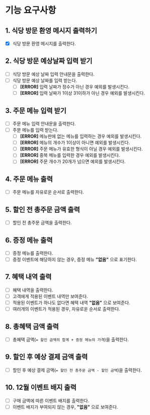 # 기능 요구사항
## 1. 식당 방문 환영 메시지 출력하기
- [x] 식당 방문 환영 메시지를 출력한다.
## 2. 식당 방문 예상날짜 입력 받기
- [ ] 식당 방문 예상 날짜 입력 안내문을 출력한다.
- [ ] 식당 방문 예상 날짜를 입력 받는다.
  - [ ] **[ERROR]** 입력 날짜가 정수가 아닌 경우 예외를 발생시킨다.
  - [ ] **[ERROR]** 입력 날짜가 1이상 31이하가 아닌 경우 예외를 발생시킨다.
## 3. 주문 메뉴 입력 받기
- [ ] 주문 메뉴 입력 안내문을 출력한다.
- [ ] 주문 메뉴를 입력 받는다.
  - [ ] **[ERROR]** 메뉴판에 없는 메뉴를 입력하는 경우 예외를 발생시킨다. 
  - [ ] **[ERROR]** 메뉴의 개수가 1이상이 아니면 예외를 발생시킨다.
  - [ ] **[ERROR]** 주문 메뉴가 유효한 형식이 아닐 경우 예외를 발생시킨다.
  - [ ] **[ERROR]** 중복 메뉴를 입력한 경우 예외를 발생시킨다.
  - [ ] **[ERROR]** 주문 개수가 20개가 넘으면 예외를 발생시킨다.
## 4. 주문 메뉴 출력
- [ ] 주문 메뉴를 자유로운 순서로 출력한다.
## 5. 할인 전 총주문 금액 출력
- [ ] 할인 전 총주문 금액을 출력한다.
## 6. 증정 메뉴 출력
- [ ] 증정 메뉴를 출력한다.
- [ ] 증정 이벤트에 해당하지 않는 경우, 증정 메뉴 **"없음"** 으로 표기한다.
## 7. 혜택 내역 출력
- [ ] 혜택 내역을 출력한다.
- [ ] 고객에게 적용된 이벤트 내역만 보여준다.
- [ ] 적용된 이벤트가 하나도 없다면 혜택 내역 **"없음"** 으로 보여준다.
- [ ] 여러개의 이벤트가 적용된 경우, 자유로운 순서로 출력한다.
## 8. 총혜택 금액 출력
- [ ] 총혜택 금액(`= 할인 금액의 합계 + 증정 메뉴의 가격`)을 출력한다.
## 9. 할인 후 예상 결제 금액 출력
- [ ] 할인 후 예상 결제 금액(`= 할인 전 총주문 금액 - 할인 금액`)을 출력한다.
## 10. 12월 이벤트 배지 출력
- [ ] 구매 금액에 따른 이벤트 배지를 출력한다.
- [ ] 이벤트 배지가 부여되지 않는 경우, **"없음"** 으로 보여준다.